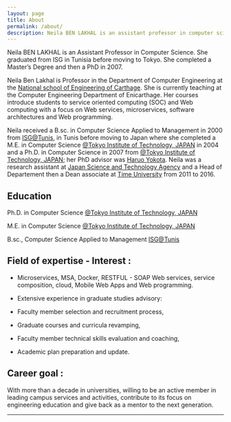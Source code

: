 ```yaml
---
layout: page
title: About
permalink: /about/
description: Neila BEN LAKHAL is an assistant professor in computer science graduated from Tokyo Institute of technology
---
```


Neila BEN LAKHAL is an Assistant Professor in  Computer Science. She graduated from ISG in Tunisia before moving to Tokyo. She completed a Master’s Degree and then a PhD in 2007. 

Neila Ben Lakhal is Professor in the Department of Computer Engineering at the [National school of Engineering of Carthage](http://www.enicarthage.rnu.tn). She is currently teaching at the Computer Engineering Department of Enicarthage. Her courses introduce students to service oriented computing (SOC) and Web computing with a focus on Web services, microservices, software architectures and Web programming.


Neila received a B.sc. in Computer Science Applied to Management in 2000 from [ISG@Tunis](http://www.isg.rnu.tn/), in Tunis before moving to Japan where she completed a M.E. in Computer Science [@Tokyo Institute of Technology, JAPAN](https://www.titech.ac.jp/english/) in 2004 and a Ph.D. in Computer Science in 2007 from [@Tokyo Institute of Technology, JAPAN](https://www.titech.ac.jp/english/);  her PhD advisor was [Haruo Yokota](http://yokota-www.cs.titech.ac.jp/~yokota/). Neila was a research assistant at [Japan Science and Technology Agency](https://www.jst.go.jp/EN/) and a Head of Departement then a Dean associate at [Time University](https://www.linkedin.com/school/time-universit%C3%A9/) from 2011 to 2016.

## Education

Ph.D. in Computer Science [@Tokyo Institute of Technology, JAPAN](https://www.titech.ac.jp/english/)

M.E. in Computer Science [@Tokyo Institute of Technology, JAPAN](https://www.titech.ac.jp/english/)

B.sc., Computer Science Applied to Management [ISG@Tunis](http://www.isg.rnu.tn/)

## Field of expertise - Interest : 

* Microservices, MSA, Docker, RESTFUL - SOAP Web services, service composition, cloud, Mobile Web Apps and Web programming.

* Extensive experience in graduate studies advisory:

* Faculty member selection and recruitment process,

* Graduate courses and curricula revamping,

* Faculty member technical skills evaluation and coaching,

* Academic plan preparation and update.

## Career goal :

With more than a decade in universities, willing to be an active member in leading campus services and activities, contribute to its focus on engineering education and give back as a mentor to the next generation.

---

